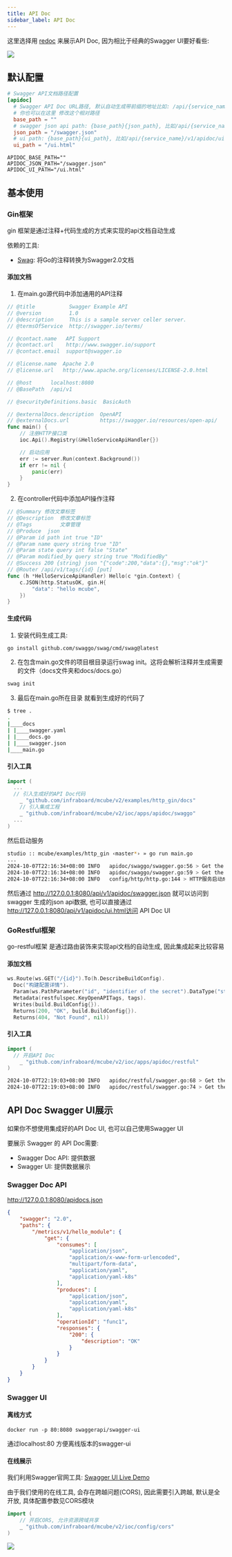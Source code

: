 ```yaml
---
title: API Doc
sidebar_label: API Doc
---
```


这里选择用 [redoc](https://github.com/Redocly/redoc) 来展示API Doc, 因为相比于经典的Swagger UI要好看些:

![](/img/mcube/redoc_api_doc.png)

##  默认配置

```toml tab
# Swagger API文档路径配置
[apidoc]
  # Swagger API Doc URL路径, 默认自动生成带前缀的地址比如: /api/{service_name}/v1/apidoc 
  # 你也可以在这里 修改这个相对路径
  base_path = ""
  # swagger json api path: {base_path}{json_path}, 比如/api/{service_name}/v1/apidoc/swagger.json
  json_path = "/swagger.json"
  # ui path: {base_path}{ui_path}, 比如/api/{service_name}/v1/apidoc/ui.html
  ui_path = "/ui.html"
```

```env tab
APIDOC_BASE_PATH=""
APIDOC_JSON_PATH="/swagger.json"
APIDOC_UI_PATH="/ui.html"
```


## 基本使用

### Gin框架

gin 框架是通过注释+代码生成的方式来实现的api文档自动生成

依赖的工具: 
+ [Swag](https://github.com/swaggo/swag/blob/master/README_zh-CN.md): 将Go的注释转换为Swagger2.0文档

#### 添加文档

1. 在main.go源代码中添加通用的API注释
```go
// @title           Swagger Example API
// @version         1.0
// @description     This is a sample server celler server.
// @termsOfService  http://swagger.io/terms/

// @contact.name   API Support
// @contact.url    http://www.swagger.io/support
// @contact.email  support@swagger.io

// @license.name  Apache 2.0
// @license.url   http://www.apache.org/licenses/LICENSE-2.0.html

// @host      localhost:8080
// @BasePath  /api/v1

// @securityDefinitions.basic  BasicAuth

// @externalDocs.description  OpenAPI
// @externalDocs.url          https://swagger.io/resources/open-api/
func main() {
	// 注册HTTP接口类
	ioc.Api().Registry(&HelloServiceApiHandler{})

	// 启动应用
	err := server.Run(context.Background())
	if err != nil {
		panic(err)
	}
}
```

2. 在controller代码中添加API操作注释
```go
// @Summary 修改文章标签
// @Description  修改文章标签
// @Tags         文章管理
// @Produce  json
// @Param id path int true "ID"
// @Param name query string true "ID"
// @Param state query int false "State"
// @Param modified_by query string true "ModifiedBy"
// @Success 200 {string} json "{"code":200,"data":{},"msg":"ok"}"
// @Router /api/v1/tags/{id} [put]
func (h *HelloServiceApiHandler) Hello(c *gin.Context) {
	c.JSON(http.StatusOK, gin.H{
		"data": "hello mcube",
	})
}
```

#### 生成代码

1. 安装代码生成工具:
```sh
go install github.com/swaggo/swag/cmd/swag@latest
```

2. 在包含main.go文件的项目根目录运行swag init。这将会解析注释并生成需要的文件（docs文件夹和docs/docs.go）
```sh
swag init
```

3. 最后在main.go所在目录 就看到生成好的代码了
```sh
$ tree .  
.
|____docs
| |____swagger.yaml
| |____docs.go
| |____swagger.json
|____main.go
```

#### 引入工具

```go
import (
  ...
  // 引入生成好的API Doc代码
	_ "github.com/infraboard/mcube/v2/examples/http_gin/docs"
	// 引入集成工程
	_ "github.com/infraboard/mcube/v2/ioc/apps/apidoc/swaggo"
  ...
)
```

然后启动服务
```sh
studio :: mcube/examples/http_gin ‹master*› » go run main.go 
...
2024-10-07T22:16:34+08:00 INFO   apidoc/swaggo/swagger.go:56 > Get the API JSON data using http://127.0.0.1:8080/api/v1/apidoc/swagger.json component:API_DOC
2024-10-07T22:16:34+08:00 INFO   apidoc/swaggo/swagger.go:59 > Get the API UI using http://127.0.0.1:8080/api/v1/apidoc/ui.html component:API_DOC
2024-10-07T22:16:34+08:00 INFO   config/http/http.go:144 > HTTP服务启动成功, 监听地址: 127.0.0.1:8080 component:HTTP
```

然后通过 http://127.0.0.1:8080/api/v1/apidoc/swagger.json 就可以访问到 swagger 生成的json api数据, 也可以直接通过 http://127.0.0.1:8080/api/v1/apidoc/ui.html访问 API Doc UI

### GoRestful框架

go-restful框架 是通过路由装饰来实现api文档的自动生成, 因此集成起来比较容易

#### 添加文档

```go
ws.Route(ws.GET("/{id}").To(h.DescribeBuildConfig).
  Doc("构建配置详情").
  Param(ws.PathParameter("id", "identifier of the secret").DataType("string")).
  Metadata(restfulspec.KeyOpenAPITags, tags).
  Writes(build.BuildConfig{}).
  Returns(200, "OK", build.BuildConfig{}).
  Returns(404, "Not Found", nil))
```

#### 引入工具

```go
import (
  // 开启API Doc
	_ "github.com/infraboard/mcube/v2/ioc/apps/apidoc/restful"
)
```

```sh
2024-10-07T22:19:03+08:00 INFO   apidoc/restful/swagger.go:68 > Get the API JSON data using http://127.0.0.1:8080/api/v1/apidoc/swagger.json component:API_DOC
2024-10-07T22:19:03+08:00 INFO   apidoc/restful/swagger.go:74 > Get the API UI using http://127.0.0.1:8080/api/v1/apidoc/ui.html component:API_DOC
```

## API Doc Swagger UI展示

如果你不想使用集成好的API Doc UI, 也可以自己使用Swagger UI

要展示 Swagger 的 API Doc需要:
+ Swagger Doc API: 提供数据
+ Swagger UI: 提供数据展示

### Swagger Doc API

http://127.0.0.1:8080/apidocs.json
```json
{
	"swagger": "2.0",
	"paths": {
		"/metrics/v1/hello_module": {
			"get": {
				"consumes": [
					"application/json",
					"application/x-www-form-urlencoded",
					"multipart/form-data",
					"application/yaml",
					"application/yaml-k8s"
				],
				"produces": [
					"application/json",
					"application/yaml",
					"application/yaml-k8s"
				],
				"operationId": "func1",
				"responses": {
					"200": {
						"description": "OK"
					}
				}
			}
		}
	}
}
```

### Swagger UI


#### 离线方式

```
docker run -p 80:8080 swaggerapi/swagger-ui
```

通过localhost:80 方便离线版本的swagger-ui

#### 在线展示

我们利用Swagger官网工具: [Swagger UI Live Demo](https://petstore.swagger.io/?_gl=1*tg05bx*_gcl_au*MTQzNjI0NTc1OC4xNzA0MTYwNDk2&_ga=2.121705474.883653745.1704160496-643310157.1681607298)


由于我们使用的在线工具, 会存在跨越问题(CORS), 因此需要引入跨越, 默认是全开放, 具体配置参数见CORS模块
```go
import (
	// 开启CORS, 允许资源跨域共享
	_ "github.com/infraboard/mcube/v2/ioc/config/cors"
)
```

![](/img/mcube/swagger_live_demo.png)